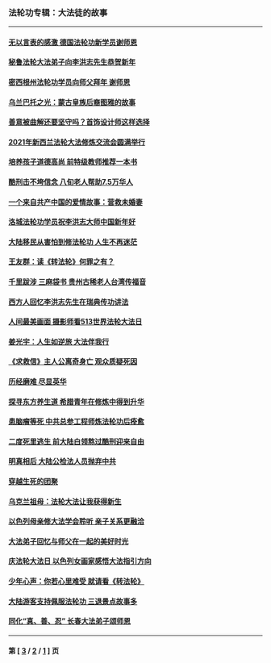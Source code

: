 ### 法轮功专辑：大法徒的故事
---
#### [无以言表的感激 德国法轮功新学员谢师恩](../../pages/nf1147481/n13543790.md?04050430) 
#### [秘鲁法轮大法弟子向李洪志先生恭贺新年](../../pages/nf1147481/n13540182.md?04050430) 
#### [密西根州法轮功学员向师父拜年 谢师恩](../../pages/nf1147481/n13538183.md?04050430) 
#### [乌兰巴托之光：蒙古皇族后裔图雅的故事](../../pages/nf1147481/n13155759.md?04050430) 
#### [善意被曲解还要坚守吗？首饰设计师这样选择](../../pages/nf1147481/n13077575.md?04050430) 
#### [2021年新西兰法轮大法修炼交流会圆满举行](../../pages/nf1147481/n13033149.md?04050430) 
#### [培养孩子道德高尚 前特级教师推荐一本书](../../pages/nf1147481/n12938640.md?04050430) 
#### [酷刑击不垮信念 八旬老人帮助7.5万华人](../../pages/nf1147481/n12880712.md?04050430) 
#### [一个来自共产中国的爱情故事：营救未婚妻](../../pages/nf1147481/n12778386.md?04050430) 
#### [洛城法轮功学员祝李洪志大师中国新年好](../../pages/nf1147481/n12724685.md?04050430) 
#### [大陆移民从害怕到修法轮功 人生不再迷茫](../../pages/nf1147481/n12414325.md?04050430) 
#### [王友群：读《转法轮》何罪之有？](../../pages/nf1147481/n12408647.md?04050430) 
#### [千里跋涉 三麻袋书 贵州古稀老人台湾传福音](../../pages/nf1147481/n12198750.md?04050430) 
#### [西方人回忆李洪志先生在瑞典传功讲法](../../pages/nf1147481/n12099607.md?04050430) 
#### [人间最美画面 摄影师看513世界法轮大法日](../../pages/nf1147481/n12094118.md?04050430) 
#### [姜光宇：人生如逆旅 大法伴我行](../../pages/nf1147481/n12088664.md?04050430) 
#### [《求救信》主人公离奇身亡 观众质疑死因](../../pages/nf1147481/n11845215.md?04050430) 
#### [历经磨难 尽显英华](../../pages/nf1147481/n11723297.md?04050430) 
#### [探寻东方养生道 希腊青年在修炼中得到升华](../../pages/nf1147481/n11494502.md?04050430) 
#### [患脑瘤等死 中共总参工程师炼法轮功后痊愈](../../pages/nf1147481/n11466682.md?04050430) 
#### [二度死里逃生 前大陆白领熬过酷刑迎来自由](../../pages/nf1147481/n11368594.md?04050430) 
#### [明真相后 大陆公检法人员抛弃中共](../../pages/nf1147481/n11358618.md?04050430) 
#### [穿越生死的团聚](../../pages/nf1147481/n11258922.md?04050430) 
#### [乌克兰祖母：法轮大法让我获得新生](../../pages/nf1147481/n11269457.md?04050430) 
#### [以色列母亲修大法学会聆听 亲子关系更融洽](../../pages/nf1147481/n11268195.md?04050430) 
#### [大法弟子回忆与师父在一起的美好时光](../../pages/nf1147481/n11267759.md?04050430) 
#### [庆法轮大法日 以色列女画家感悟大法指引方向](../../pages/nf1147481/n11267735.md?04050430) 
#### [少年心声：你若心里难受 就请看《转法轮》](../../pages/nf1147481/n11267496.md?04050430) 
#### [大陆游客支持佩服法轮功 三退景点故事多](../../pages/nf1147481/n11267378.md?04050430) 
#### [同化“真、善、忍” 长春大法弟子颂师恩](../../pages/nf1147481/n11266497.md?04050430) 

---
#### 第 [ [3](./3.md?04050430) / [2](./2.md?04050430) / [1](./1.md?04050430) ] 页
